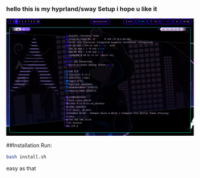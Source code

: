 ### hello this is my hyprland/sway Setup i hope u like it

<div align="center">
    <img src="https://github.com/troy600/hyprland-dotfiles/blob/main/images/Screenshot1.png?raw=true">  
</div>

##Installation
Run:
```sh
bash install.sh
```
easy as that
